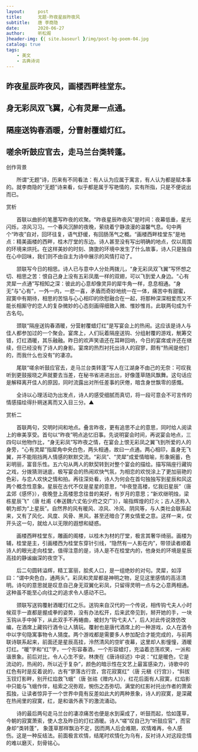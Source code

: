 ```yaml
---
layout:     post
title:      无题·昨夜星辰昨夜风
subtitle:   唐 李商隐
date:       2020-06-27
author:     听松阁
}header-img: {{ site.baseurl }/img/post-bg-poem-04.jpg
catalog: true
tags:
    - 美文
    - 古典诗词
---
```


## 昨夜星辰昨夜风，画楼西畔桂堂东。

## 身无彩凤双飞翼，心有灵犀一点通。

## 隔座送钩春酒暖，分曹射覆蜡灯红。

## 嗟余听鼓应官去，走马兰台类转蓬。





创作背景



　　所谓“无题”诗，历来有不同看法：有人认为应属于寓言，有人认为都是赋本事的。就李商隐的“无题”诗来看，似乎都是属于写艳情的，实有所指，只是不便说出而已。





赏析



　　首联以曲折的笔墨写昨夜的欢聚。“昨夜星辰昨夜风”是时间：夜幕低垂，星光闪烁，凉风习习。一个春风沉醉的夜晚，萦绕着宁静浪漫的温馨气息。句中两个“昨夜”自对，回环往复，语气舒缓，有回肠荡气之概。“画楼西畔桂堂东”是地点：精美画楼的西畔，桂木厅堂的东边。诗人甚至没有写出明确的地点，仅以周围的环境来烘托。在这样美妙的时刻、旖旎的环境中发生了什么故事，诗人只是独自在心中回味，我们则不由自主为诗中展示的风情打动了。



　　颔联写今日的相思。诗人已与意中人分处两拨儿，“身无彩凤双飞翼”写怀想之切、相思之苦：恨自己身上没有五彩凤凰一样的双翅，可以飞到爱人身边。“心有灵犀一点通”写相知之深：彼此的心意却像灵异的犀牛角一样，息息相通。“身无”与“心有”，一外一内，一悲一喜，矛盾而奇妙地统一在一体，痛苦中有甜蜜，寂寞中有期待，相思的苦恼与心心相印的欣慰融合在一起，将那种深深相爱而又不能长相厮守的恋人的复杂微妙的心态刻画得细致入微、惟妙惟肖。此联两句成为千古名句。



　　颈联“隔座送钩春酒暖，分营射覆蜡灯红”是写宴会上的热闹。这应该是诗人与佳人都参加过的一个聚会。宴席上，人们玩着隔座送钩、分组射覆的游戏，觥筹交错，灯红酒暖，其乐融融。昨日的欢声笑语还在耳畔回响，今日的宴席或许还在继续，但已经没有了诗人的身影。宴席的热烈衬托出诗人的寂寥，颇有“热闹是他们的，而我什么也没有”的凄凉。



　　尾联“嗟余听鼓应官去，走马兰台类转蓬”写人在江湖身不由己的无奈：可叹我听到更鼓报晓之声就要去当差，在秘书省进进出出，好像蓬草随风飘舞。这句话应是解释离开佳人的原因，同时流露出对所任差事的厌倦，暗含身世飘零的感慨。



　　全诗以心理活动为出发点，诗人的感受细腻而真切，将一段可意会不可言传的情感描绘得扑朔迷离而又入目三分。▲







赏析二



　　首联两句，交明时间和地点。叠言昨夜，更有追思不止的意思，同时给人阅读上的审美享受。首句以“昨夜”明点追忆旧事。先说明宴会时间，再说宴会地点，三四句以他物作比，“身无彩凤”写昨夜之情，在宴会上恨无彩凤之翼飞到所爱的人的身旁，“心有灵犀”指犀角中央白色，两头相通，故曰一点通。两心相印，虽身无飞翼，并不能阻挡两人情感的默默交流。“彩凤”、“灵犀”成爱情暗喻，形象婉蓄，色彩明丽，富音乐性。五六句从两人的默契转到对整个宴会的描绘。描写隔座行藏钩之戏，分拨猜测谜底，极写宴会的热闹欢快气氛，为相恋的欢悦涂上了更加丽艳的色彩，与恋人欢快之情和拍。再往深处看，诗人为何会在首句独独写到星辰和风这两个概念性意象。星辰在古代不仅是星星的意思，“中夜登高楼，忆我旧星辰”（唐 孟郊《感怀》），夜晚登上高楼思念往昔的美好，有岁月的意思；“新欢继明烛，梁栋星辰飞”（唐 杜甫《奉送魏六丈佑少府之交广》），喻指辉煌的灯火；古人还称入朝为郎为“上星辰”。自然界的风有暖风、凉风、冷风、阴风等，与人类社会联系起来，又有了风化、风度、风骨、黑风，甚至还暗合了男女情爱之意。这样一来，仅开头这一句，就给人以无限的遐想和疑惑。



　　画楼西畔桂堂东，雕画的阁楼，以桂木为材的厅堂，极言其奢华绮丽。画楼为辅，桂堂是主，引画楼西为桂堂东穿针引线，“隐然有一人影在内”，带领读者顺着诗人的眼光走向桂堂，值得注意的是，诗人是不在桂堂内的，他身处的环境是星辰高挂的静谧幽深的夜空下。



　　后二句圆转溢辉，精工富丽，脍炙人口，是一组绝妙的对句。灵犀，如淳曰：“谓中央色白，通两头”。彩凤和灵犀都是神明之物，足见这里感情的高洁清明。诗句的意思就是叹息自己身无双翼化彩凤，只留得灵明一点与之心意两相通。这种虽不能至心向往之的追求令人感动不已。



　　颈联写送钩覆射酒暖灯红之乐。送钩来自汉代的一个传说，相传钩弋夫人小时候双手一直都是握成拳的姿势，没有办法松开，后来武帝见到，掰开她的手，一块玉钩从手中掉下，从此双手不再蜷曲，被封为“钩弋夫人”，后人对此传说效仿改编，在酒席上藏钩行酒令让人猜玩。覆射也是唐代酒席上的一种游戏，众人在酒令中以字句隐寓事物令人猜度。两个游戏都是需要多人参加配合才能完成的，与前两联诗联系起来，前面还是星辰高挂，泠然清风的空旷夜幕，这里却人影憧憧，酒暖灯红。“暖”字和“红”字，一个形容春酒，一个形容蜡灯，充溢着恣荡欢笑，一派和谐景象。前后对比，令人心生不安。林庚在《唐诗综述》中说：“红是暖色，它是流动的，热闹的，所以近于复杂”，颜色的暗示性在文艺上最富感染力，诗歌中的红色有时是反着说的，古有“寥落古行宫，宫花寂寞红”（唐 元稹《行宫》），“斜拔玉钗灯影畔，别开红焰救飞蛾”（唐 张祜《赠内人》），红花后面有人寂寞，红焰影中只能与飞蛾作伴，枯索之况弥观，惋伤之态弥切。满堂的红影衬托出作者的萧索孤独，让读者惊异于一个世界中竟有反差如此大的两种景象，诗人的寂寞，是深藏在热闹里的寂寞，红，是和谐外表下的激流涌动。



　　诗的最后两句走马兰台的凄凉痛苦也便是水到渠成了，听鼓而起，恰如蓬草，今朝的寂寞萧索，使人念及昨日的灯红酒暖。诗人“嗟”叹自己为“听鼓应官”，而官身却“类转蓬”， 象蓬草那样飘泊不定，因而两人后会难期，欢情难再，令人感伤。这是一种反结法。前面极言欢情，结尾时欢情化为乌有，反衬诗人对这段恋情的难以磨灭，刻骨铭心。
